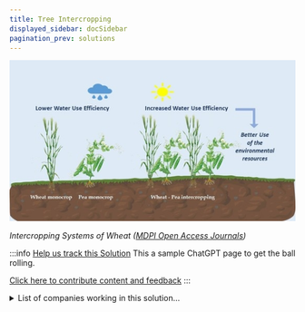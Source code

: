 ```yaml
---
title: Tree Intercropping
displayed_sidebar: docSidebar
pagination_prev: solutions
---
```

![Wheat-Pea intercropping increased water use efficiency ](/../static/img/tree-intercropping.jpg)

*Intercropping Systems of Wheat ([MDPI Open Access Journals](https://www.mdpi.com/2073-4395/11/2/283))*

:::info [Help us track this Solution](contribute)
This a sample ChatGPT page to get the ball rolling.

[Click here to contribute content and feedback](contribute)
:::

<details>
        <summary>List of companies working in this solution...</summary>
        <div>
            <ul>
             
                <li><a href="https://www.aguamarina.cl">Aguamarina</a></li>
            
            </ul>
        </div>
        </details>

## Overview

Tree intercropping is a type of agroforestry in which trees and crops are grown together in the same space. This practice can help to reverse climate change by reducing greenhouse gas emissions and improving soil health.

Some of the breakthrough technologies that have been developed for tree intercropping include precision agriculture techniques, which allow farmers to more accurately target their tree planting and crop production. This has led to increased yields and reduced deforestation.

Other technologies that have been developed include drip irrigation systems, which help to conserve water and reduce the need for fossil fuels for irrigation. Additionally, new tree species have been developed that are more tolerant to drought and heat, which helps to reduce the impact of climate change on agriculture.

Some of the companies and organizations that have been at the forefront of developing tree intercropping include the World Agroforestry Centre, the Food and Agriculture Organization of the United Nations, and the World Wildlife Fund.

## Progress Made

Tree intercropping is a type of agroforestry in which trees and crops are grown together in the same field. This practice can help to reverse climate change by reducing greenhouse gas emissions in a number of ways. For example, trees can provide shade and windbreaks for crops, which can help to reduce evapotranspiration and water use. In addition, trees can help to improve soil health and fertility, which can increase crop yields and reduce the need for chemical fertilizers.

A number of companies and organizations have been at the forefront of developing tree intercropping as a solution to climate change. One example is the World Agroforestry Centre (ICRAF), which is a research institute that has been working to promote agroforestry around the world. Another example is the Green Climate Fund (GCF), which is a fund established by the United Nations to help developing countries reduce their greenhouse gas emissions.

## Lessons Learned

Some of the key lessons that have been learned in the development and implementation of Tree Intercropping to reverse climate change include the importance of:

1. Proper species selection - it is important to select tree species that are well-suited to the local climate and soil conditions in order to maximise the carbon sequestration potential of the trees.
2. Adequate spacing between trees - trees need to be spaced properly in order to optimise growth and carbon sequestration.
3. Regular monitoring and maintenance - tree intercrops need to be regularly monitored and maintained in order to ensure their continued efficacy.

These lessons have been learned through a combination of scientific research and practical experience. Several companies and organizations have been at the forefront of tree intercropping research and implementation, including the World Agroforestry Centre (ICRAF) and the International Union of Forest Research Organizations (IUFRO).

Progress has been made in developing and implementing tree intercropping as a climate change mitigation measure, but there is still much work to be done. In particular, further research is needed to improve our understanding of how different tree species interact with each other and with the local environment, and to develop more efficient and effective tree intercropping systems.

## Challenges Ahead

One of the major challenges that remain in the development and implementation of Tree Intercropping to reverse climate change is the lack of knowledge and awareness about the technology. There is a need to educate farmers and other stakeholders about the potential benefits of tree intercropping in order to encourage its adoption. Additionally, tree intercropping requires land, which may be a limiting factor in its adoption, particularly in densely populated areas. Another challenge is the lack of suitable tree species for intercropping, which limits the potential benefits that can be achieved. Finally, tree intercropping is a long-term solution and requires patience and commitment from farmers in order to be successful.

Organizations such as the World Agroforestry Centre (ICRAF) and the Food and Agriculture Organization of the United Nations (FAO) have been working to promote the adoption of tree intercropping as a tool for climate change mitigation and adaptation. In 2013, ICRAF launched the Global Campaign for Agroforestry to increase awareness about the potential of agroforestry to address global challenges such as climate change, food security, and poverty. The FAO has also published a number of resources on tree intercropping, including a factsheet, guidelines, and case studies.

## Best Path Forward

The best path forward for the continued development and implementation of Tree Intercropping to effectively mitigate the effects of climate change is to continue to research and develop the technology so that it can be adopted on a large scale. Steps that need to be taken to ensure that this technology is effective include:

1. Increasing public awareness of the benefits of tree intercropping
2. Working with governments and organizations to promote the adoption of tree intercropping
3. Conducting more research to improve the effectiveness of tree intercropping

Some companies and organizations that have been at the forefront of this solution include the World Agroforestry Centre, the Food and Agriculture Organization of the United Nations, and the United States Department of Agriculture.